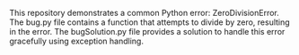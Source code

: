This repository demonstrates a common Python error: ZeroDivisionError. The bug.py file contains a function that attempts to divide by zero, resulting in the error. The bugSolution.py file provides a solution to handle this error gracefully using exception handling.